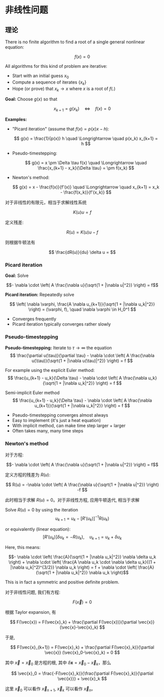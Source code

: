 # 非线性问题

## 理论

There is no finite algorithm to find a root of a single general nonlinear equation:

$$ f(x) = 0 $$

All algorithms for this kind of problem are iterative:

- Start with an initial guess $x_0$
- Compute a sequence of iterates $\{ x_k \}$
- Hope (or prove) that $x_k \to x$ where $x$ is a root of $f(.)$

**Goal:** Choose $g(x)$ so that

$$ x_{k+1} = g(x_k) \quad \Longleftrightarrow \quad f(x) = 0 $$

**Examples:**

- "Picard iteration" (assume that $f(x) = p(x) x - h$):

  $$ g(x) = \frac{1}{p(x)} h \quad \Longrightarrow \quad p(x_k) x_{k+1} = h $$

- Pseudo-timestepping:

  $$ g(x) = x \pm \Delta \tau f(x) \quad \Longrightarrow \quad \frac{x_{k+1} - x_k}{\Delta \tau} = \pm f(x_k) $$

- Newton's method:

  $$ g(x) = x - \frac{f(x)}{f'(x)} \quad \Longrightarrow \quad x_{k+1} = x_k - \frac{f(x_k)}{f'(x_k)} $$


对于非线性的有限元，相当于求解线性系统 

$$
K(u) u = f
$$

定义残差:

$$
R(u) = K(u) u -f 
$$

则根据牛顿法有

$$
\frac{dR(u)}{du} \delta u = 
$$


### Picard iteration 

**Goal:** Solve

$$- \nabla \cdot \left( A \frac{\nabla u}{\sqrt{1 + |\nabla u|^2}} \right) = f$$

**Picard iteration:** Repeatedly solve

$$
\left( \nabla \varphi, \frac{A \nabla u_{k+1}}{\sqrt{1 + |\nabla u_k|^2}} \right) = (\varphi, f), \quad \nabla \varphi \in H_0^1
$$

- Converges frequently
- Picard iteration typically converges rather slowly

### Pseudo-timestepping

**Pseudo-timestepping:** Iterate to $\tau \to \infty$ the equation
$$
\frac{\partial u(\tau)}{\partial \tau} - \nabla \cdot \left( A \frac{\nabla u(\tau)}{\sqrt{1 + |\nabla u(\tau)|^2}} \right) = f
$$

For example using the explicit Euler method:
$$
\frac{u_{k+1} - u_k}{\Delta \tau} - \nabla \cdot \left( A \frac{\nabla u_k}{\sqrt{1 + |\nabla u_k|^2}} \right) = f
$$

Semi-implicit Euler method
$$
\frac{u_{k+1} - u_k}{\Delta \tau} - \nabla \cdot \left( A \frac{\nabla u_{k+1}}{\sqrt{1 + |\nabla u_k|^2}} \right) = f
$$

- Pseudo-timestepping converges almost always
- Easy to implement (it's just a heat equation)
- With implicit method, can make time step larger + larger
- Often takes many, many time steps

### Newton's method

对于方程:

$$- \nabla \cdot \left( A \frac{\nabla u}{\sqrt{1 + |\nabla u|^2}} \right) = f$$

定义方程的残差为 $R(u)$: 

$$
R(u) = -\nabla \cdot \left( A \frac{\nabla u}{\sqrt{1 + |\nabla u|^2}} \right) -f
$$

此时相当于求解 $R(u) = 0$。对于非线性方程, 应用牛顿迭代, 相当于求解 

Solve $R(u) = 0$ by using the iteration
$$
u_{k+1} = u_k - [R'(u_k)]^{-1} R(u_k)
$$

or equivalently (linear equation):
$$
[R'(u_k)] \delta u_k = -R(u_k), \quad u_{k+1} = u_k + \delta u_k
$$


Here, this means:

$$- \nabla \cdot \left( \frac{A}{\sqrt{1 + |\nabla u_k|^2}} \nabla \delta u_k \right) + \nabla \cdot \left( \frac{A \nabla u_k \cdot \nabla \delta u_k}{(1 + |\nabla u_k|^2)^{3/2}} \nabla u_k \right) = f + \nabla \cdot \left( \frac{A}{\sqrt{1 + |\nabla u_k|^2}} \nabla u_k \right)$$

This is in fact a symmetric and positive definite problem.





对于非线性问题, 我们有方程:

$$
F(\vec{x}) = 0
$$

根据 Taylor expansion, 有

$$
F(\vec{x}) = F(\vec{x}_k) + \frac{\partial F(\vec{x})}{\partial \vec{x}} (\vec{x}-\vec{x}_k)
$$

于是, 

$$
F(\vec{x}_{k+1}) = F(\vec{x}_k) + \frac{\partial F(\vec{x}_k)}{\partial \vec{x}} (\vec{x}_0-\vec{x}_k) = 0
$$

其中 $\vec{x}=\vec{x}_0$ 是方程的根, 其中 $\delta \mathbf{x}=\vec{x}_0-\vec{x}_k$，那么

$$
\vec{x}_0 = \frac{-F(\vec{x}_k)}{\frac{\partial F(\vec{x}_k)}{\partial \vec{x}}} + \vec{x}_k
$$

这里 $\vec{x}_0$ 可以看作 $\vec{x}_{n+1}$, $\vec{x}_k$ 可以看作 $\vec{x}_n$。

<!--stackedit_data:
eyJoaXN0b3J5IjpbLTE1NzYxMjg3NDIsNDE3MzIyOTcwLC0xOD
YwNTEzOTUzLC0xMjU2MDM2OTg0LC02ODEzODA0ODIsLTE4MzAz
NjQ3NDEsMTY0MjA1ODA4NSwxOTAzNDQ0MzQyLC0xODIwNTIxNj
UyLC0zNjU1NzQ1OTEsLTEyMzA4NTEzMjMsLTg5OTYyNzI3NCw0
MzY0Nzg1NzEsLTYzODYxMTk2NCwtNDM4NzA5MTkyLC05OTY1Nj
UyNTRdfQ==
-->